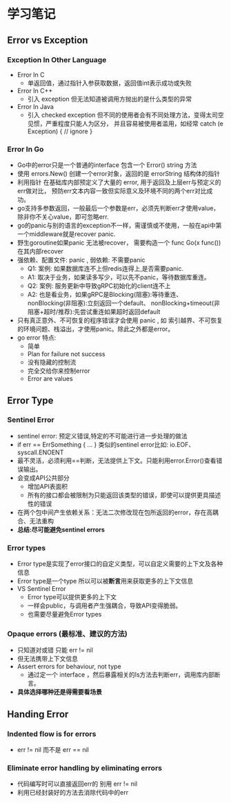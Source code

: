 # 学习笔记
## Error vs Exception
### Exception In Other Language
- Error In C
    - 单返回值，通过指针入参获取数据，返回值int表示成功或失败
- Error In C++
    - 引入 exception 但无法知道被调用方抛出的是什么类型的异常
- Error In Java
    - 引入 checked exception 但不同的使用者会有不同处理方法，变得太司空见惯，严重程度只能人为区分，
    并且容易被使用者滥用，如经常 catch (e Exception) { // ignore }
### Error In Go
- Go中的error只是一个普通的interface 包含一个 Error() string 方法
- 使用 errors.New() 创建一个error对象，返回的是 errorString 结构体的指针
- 利用指针 在基础库内部预定义了大量的 error, 用于返回及上层err与预定义的err做对比，
预防err文本内容一致但实际意义及环境不同的两个err对比成功。
- go支持多参数返回，一般最后一个参数是err，必须先判断err才使用value，除非你不关心value，即可忽略err.
- go的panic与别的语言的exception不一样，需谨慎或不使用，一般在api中第一个middleware就是recover panic.
- 野生goroutine如果panic 无法被recover， 需要构造一个 func Go(x func()) 在其内部recover
- 强依赖、配置文件: panic , 弱依赖: 不需要panic  
    - Q1: 案例: 如果数据库连不上但redis连得上,是否需要panic.
    - A1: 取决于业务，如果读多写少，可以先不panic，等待数据库重连。
    - Q2: 案例: 服务更新中导致gRPC初始化的client连不上
    - A2: 也是看业务，如果gRPC是Blocking(阻塞):等待重连、nonBlocking(非阻塞):立刻返回一个default、
    nonBlocking+timeout(非阻塞+超时/推荐):先尝试重连如果超时返回default
- 只有真正意外、不可恢复的程序错误才会使用 panic , 如 索引越界、不可恢复的环境问题、栈溢出，才使用panic。除此之外都是error。
- go error 特点:
    - 简单
    - Plan for failure not success
    - 没有隐藏的控制流
    - 完全交给你来控制error
    - Error are values
## Error Type
### Sentinel Error
- sentinel error: 预定义错误,特定的不可能进行进一步处理的做法
- if err == ErrSomething { ... } 类似的sentinel error比如: io.EOF、syscall.ENOENT
- 最不灵活，必须利用==判断，无法提供上下文。只能利用error.Error()查看错误输出。
- 会变成API公共部分
    - 增加API表面积
    - 所有的接口都会被限制为只能返回该类型的错误，即使可以提供更具描述性的错误
- 在两个包中间产生依赖关系：无法二次修改现在包所返回的error，存在高耦合、无法重构
- **总结:尽可能避免sentinel errors**
### Error types
- Error type是实现了error接口的自定义类型，可以自定义需要的上下文及各种信息
- Error type是一个type 所以可以被**断言**用来获取更多的上下文信息
- VS Sentinel Error
    - Error type可以提供更多的上下文
    - 一样会public，与调用者产生强耦合，导致API变得脆弱。
    - 也需要尽量避免Error types
### Opaque errors (最标准、建议的方法)
- 只知道对或错 只能 err != nil
- 但无法携带上下文信息
- Assert errors for behaviour, not type
    - 通过定一个 interface ，然后暴露相关的Is方法去判断err，调用库内部断言。
- **具体选择哪种还是得需要看场景**
## Handing Error
### Indented flow is for errors
- err != nil 而不是 err == nil
### Eliminate error handling by eliminating errors
- 代码编写时可以直接返回err的 别用 err != nil
- 利用已经封装好的方法去消除代码中的err